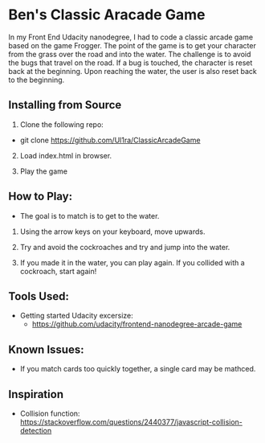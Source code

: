 # Ben's Classic Aracade Game

In my Front End Udacity nanodegree, I had to code a classic arcade game based on the game Frogger. The point of the game is to get your character from the grass over the road and into the water. The challenge is to avoid the bugs that travel on the road. If a bug is touched, the character is reset back at the beginning. Upon reaching the water, the user is also reset back to the beginning.


## Installing from Source

1. Clone the following repo: 
  * git clone https://github.com/Ul1ra/ClassicArcadeGame

2. Load index.html in browser.

3. Play the game


## How to Play:

* The goal is to match is to get to the water. 

1. Using the arrow keys on your keyboard, move upwards.

2. Try and avoid the cockroaches and try and jump into the water.

3. If you made it in the water, you can play again. If you collided with a cockroach, start again! 


## Tools Used: 

* Getting started Udacity excersize: 
  * https://github.com/udacity/frontend-nanodegree-arcade-game


## Known Issues:

* If you match cards too quickly together, a single card may be mathced. 


## Inspiration
* Collision function: https://stackoverflow.com/questions/2440377/javascript-collision-detection

